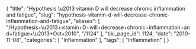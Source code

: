 {
    "title": "Hypothesis \u2013 vitamin D will decrease chronic inflammation and fatigue",
    "slug": "hypothesis-vitamin-d-will-decrease-chronic-inflammation-and-fatigue",
    "aliases": [
        "/Hypothesis+\u2013+vitamin+D+will+decrease+chronic+inflammation+and+fatigue+\u2013+Oct+2010",
        "/1124"
    ],
    "tiki_page_id": 1124,
    "date": "2010-11-08",
    "categories": [
        "Inflammation"
    ],
    "tags": [
        "Inflammation"
    ]
}
